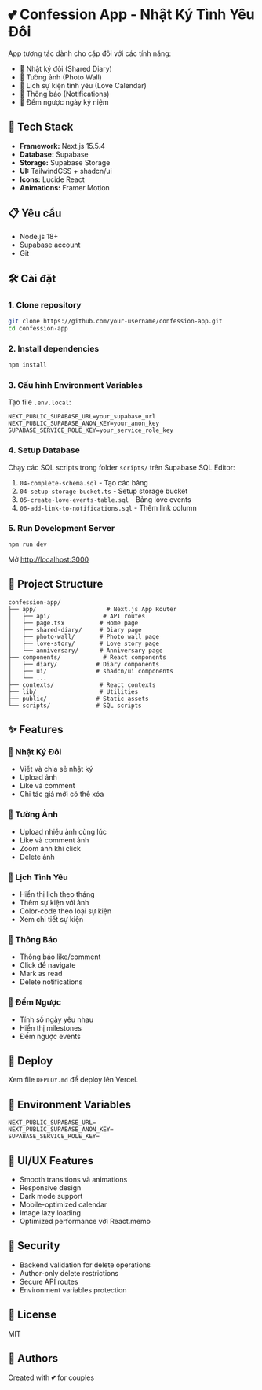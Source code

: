 # 💕 Confession App - Nhật Ký Tình Yêu Đôi

App tương tác dành cho cặp đôi với các tính năng:
- 📖 Nhật ký đôi (Shared Diary)
- 📸 Tường ảnh (Photo Wall)
- 📅 Lịch sự kiện tình yêu (Love Calendar)
- 💌 Thông báo (Notifications)
- 🎂 Đếm ngược ngày kỷ niệm

## 🚀 Tech Stack

- **Framework:** Next.js 15.5.4
- **Database:** Supabase
- **Storage:** Supabase Storage
- **UI:** TailwindCSS + shadcn/ui
- **Icons:** Lucide React
- **Animations:** Framer Motion

## 📋 Yêu cầu

- Node.js 18+
- Supabase account
- Git

## 🛠️ Cài đặt

### 1. Clone repository

```bash
git clone https://github.com/your-username/confession-app.git
cd confession-app
```

### 2. Install dependencies

```bash
npm install
```

### 3. Cấu hình Environment Variables

Tạo file `.env.local`:

```env
NEXT_PUBLIC_SUPABASE_URL=your_supabase_url
NEXT_PUBLIC_SUPABASE_ANON_KEY=your_anon_key
SUPABASE_SERVICE_ROLE_KEY=your_service_role_key
```

### 4. Setup Database

Chạy các SQL scripts trong folder `scripts/` trên Supabase SQL Editor:

1. `04-complete-schema.sql` - Tạo các bảng
2. `04-setup-storage-bucket.ts` - Setup storage bucket
3. `05-create-love-events-table.sql` - Bảng love events
4. `06-add-link-to-notifications.sql` - Thêm link column

### 5. Run Development Server

```bash
npm run dev
```

Mở [http://localhost:3000](http://localhost:3000)

## 📁 Project Structure

```
confession-app/
├── app/                    # Next.js App Router
│   ├── api/               # API routes
│   ├── page.tsx          # Home page
│   ├── shared-diary/     # Diary page
│   ├── photo-wall/       # Photo wall page
│   ├── love-story/       # Love story page
│   └── anniversary/      # Anniversary page
├── components/            # React components
│   ├── diary/           # Diary components
│   ├── ui/              # shadcn/ui components
│   └── ...
├── contexts/             # React contexts
├── lib/                  # Utilities
├── public/              # Static assets
└── scripts/             # SQL scripts
```

## ✨ Features

### 📖 Nhật Ký Đôi
- Viết và chia sẻ nhật ký
- Upload ảnh
- Like và comment
- Chỉ tác giả mới có thể xóa

### 📸 Tường Ảnh
- Upload nhiều ảnh cùng lúc
- Like và comment ảnh
- Zoom ảnh khi click
- Delete ảnh

### 📅 Lịch Tình Yêu
- Hiển thị lịch theo tháng
- Thêm sự kiện với ảnh
- Color-code theo loại sự kiện
- Xem chi tiết sự kiện

### 💌 Thông Báo
- Thông báo like/comment
- Click để navigate
- Mark as read
- Delete notifications

### 🎂 Đếm Ngược
- Tính số ngày yêu nhau
- Hiển thị milestones
- Đếm ngược events

## 🚀 Deploy

Xem file `DEPLOY.md` để deploy lên Vercel.

## 📝 Environment Variables

```env
NEXT_PUBLIC_SUPABASE_URL=
NEXT_PUBLIC_SUPABASE_ANON_KEY=
SUPABASE_SERVICE_ROLE_KEY=
```

## 🎨 UI/UX Features

- Smooth transitions và animations
- Responsive design
- Dark mode support
- Mobile-optimized calendar
- Image lazy loading
- Optimized performance với React.memo

## 🔐 Security

- Backend validation for delete operations
- Author-only delete restrictions
- Secure API routes
- Environment variables protection

## 📄 License

MIT

## 👥 Authors

Created with 💕 for couples
